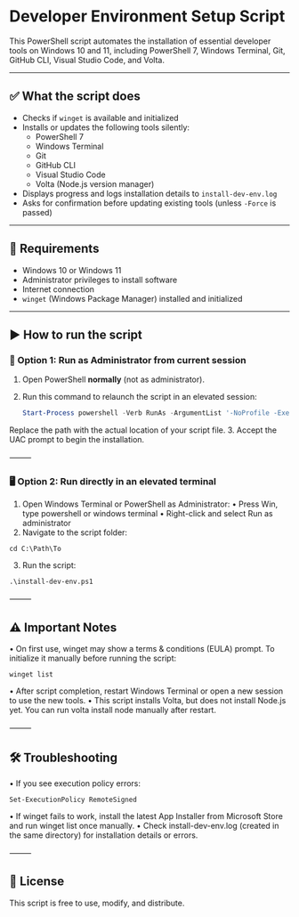 # Developer Environment Setup Script

This PowerShell script automates the installation of essential developer tools on Windows 10 and 11, including PowerShell 7, Windows Terminal, Git, GitHub CLI, Visual Studio Code, and Volta.

---

## ✅ What the script does

- Checks if `winget` is available and initialized
- Installs or updates the following tools silently:
  - PowerShell 7
  - Windows Terminal
  - Git
  - GitHub CLI
  - Visual Studio Code
  - Volta (Node.js version manager)
- Displays progress and logs installation details to `install-dev-env.log`
- Asks for confirmation before updating existing tools (unless `-Force` is passed)

---

## 🧰 Requirements

- Windows 10 or Windows 11
- Administrator privileges to install software
- Internet connection
- `winget` (Windows Package Manager) installed and initialized

---

## ▶️ How to run the script

### 🧭 Option 1: Run as Administrator from current session

1. Open PowerShell **normally** (not as administrator).
2. Run this command to relaunch the script in an elevated session:

   ```powershell
   Start-Process powershell -Verb RunAs -ArgumentList '-NoProfile -ExecutionPolicy Bypass -File "C:\Path\To\install-dev-env.ps1"'
   ```

Replace the path with the actual location of your script file.
 3. Accept the UAC prompt to begin the installation.

⸻

### 🖥 Option 2: Run directly in an elevated terminal
 1. Open Windows Terminal or PowerShell as Administrator:
 • Press Win, type powershell or windows terminal
 • Right-click and select Run as administrator
 2. Navigate to the script folder:

```
cd C:\Path\To
```

 3. Run the script:

```
.\install-dev-env.ps1
```

⸻

## ⚠️ Important Notes
 • On first use, winget may show a terms & conditions (EULA) prompt.
To initialize it manually before running the script:

```
winget list
```

 • After script completion, restart Windows Terminal or open a new session to use the new tools.
 • This script installs Volta, but does not install Node.js yet. You can run volta install node manually after restart.

⸻

## 🛠 Troubleshooting
 • If you see execution policy errors:

```
Set-ExecutionPolicy RemoteSigned
```

 • If winget fails to work, install the latest App Installer from Microsoft Store and run winget list once manually.
 • Check install-dev-env.log (created in the same directory) for installation details or errors.

⸻

## 📝 License

This script is free to use, modify, and distribute.

